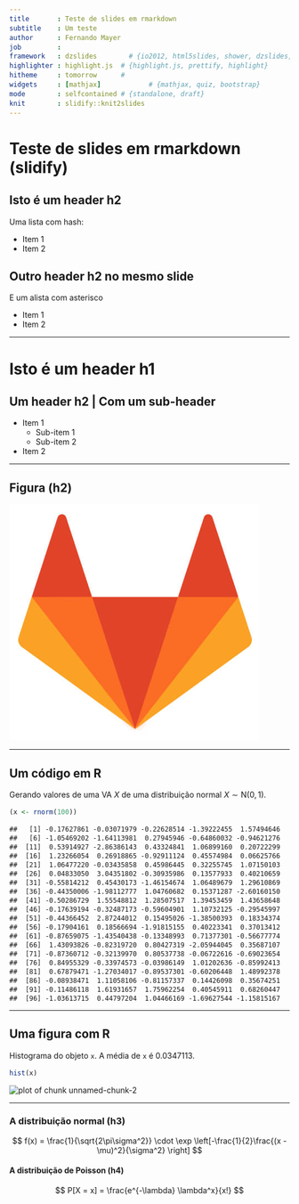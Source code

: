 ```yaml
---
title       : Teste de slides em rmarkdown
subtitle    : Um teste
author      : Fernando Mayer
job         : 
framework   : dzslides        # {io2012, html5slides, shower, dzslides, ...}
highlighter : highlight.js  # {highlight.js, prettify, highlight}
hitheme     : tomorrow      # 
widgets     : [mathjax]            # {mathjax, quiz, bootstrap}
mode        : selfcontained # {standalone, draft}
knit        : slidify::knit2slides
---
```


# Teste de slides em rmarkdown (**slidify**)

## Isto é um header h2

Uma lista com hash:

- Item 1
- Item 2

## Outro header h2 no mesmo slide

E um alista com asterisco

* Item 1
* Item 2

----

# Isto é um header h1

## Um header h2 | Com um sub-header

- Item 1
    - Sub-item 1
    - Sub-item 2
- Item 2

----

## Figura (h2)

![Gitlab](gitlab.png)

----

## Um código em R

Gerando valores de uma VA $X$ de uma distribuição normal $X \sim
\text{N}(0,1)$.


```r
(x <- rnorm(100))
```

```
##   [1] -0.17627861 -0.03071979 -0.22628514 -1.39222455  1.57494646
##   [6] -1.05469202 -1.64113981  0.27945946 -0.64860032 -0.94621276
##  [11]  0.53914927 -2.86386143  0.43324841  1.06899160  0.20722299
##  [16]  1.23266054  0.26918865 -0.92911124  0.45574984  0.06625766
##  [21]  1.06477220 -0.03435858  0.45986445  0.32255745  1.07150103
##  [26]  0.04833050  3.04351802 -0.30935986  0.13577933  0.40210659
##  [31] -0.55814212  0.45430173 -1.46154674  1.06489679  1.29610869
##  [36] -0.44350006 -1.98112777  1.04760682  0.15371287 -2.60160150
##  [41] -0.50286729  1.55548812  1.28507517  1.39453459  1.43658648
##  [46] -0.17639194 -0.32487173 -0.59604901  1.10732125 -0.29545997
##  [51] -0.44366452  2.87244012  0.15495026 -1.38500393  0.18334374
##  [56] -0.17904161  0.18566694 -1.91815155  0.40223341  0.37013412
##  [61] -0.87659075 -1.43540438 -0.13348993  0.71377301 -0.56677774
##  [66]  1.43093826 -0.82319720  0.80427319 -2.05944045  0.35687107
##  [71] -0.87360712 -0.32139970  0.80537738 -0.06722616 -0.69023654
##  [76]  0.84955329 -0.33974573 -0.03986149  1.01202636 -0.85992413
##  [81]  0.67879471 -1.27034017 -0.89537301 -0.60206448  1.48992378
##  [86] -0.08938471  1.11058106 -0.81157337  0.14426098  0.35674251
##  [91] -0.11486118  1.61931657  1.75962254  0.40545911  0.68260447
##  [96] -1.03613715  0.44797204  1.04466169 -1.69627544 -1.15815167
```

----

## Uma figura com R

Histograma do objeto `x`. A média de `x` é 0.0347113.


```r
hist(x)
```

![plot of chunk unnamed-chunk-2](assets/fig/unnamed-chunk-2-1.png) 

----

### A distribuição normal (h3)

$$ f(x) = \frac{1}{\sqrt{2\pi\sigma^2}} \cdot \exp
\left[-\frac{1}{2}\frac{(x - \mu)^2}{\sigma^2} \right] $$

#### A distribuição de Poisson (h4)

$$ P[X = x] = \frac{e^{-\lambda} \lambda^x}{x!} $$
